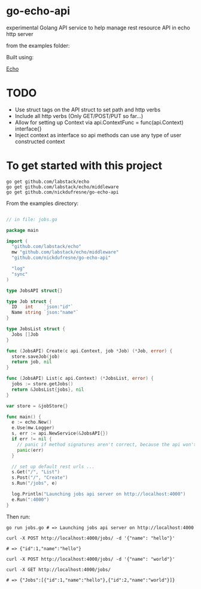 # go-echo-api

experimental Golang API service to help manage rest resource API in echo http server

from the examples folder:

Built using:

[Echo](http://github.com/labstack/echo)

TODO
====
* Use struct tags on the API struct to set path and http verbs
* Include all http verbs (Only GET/POST/PUT so far...)
* Allow for setting up Context via api.ContextFunc = func(api.Context) interface{}
* Inject context as interface so api methods can use any type of user constructed context


To get started with this project
=================================

```
go get github.com/labstack/echo
go get github.com/labstack/echo/middleware
go get github.com/nickdufresne/go-echo-api
```

From the examples directory:

```go

// in file: jobs.go

package main

import (
  "github.com/labstack/echo"
  mw "github.com/labstack/echo/middleware"
  "github.com/nickdufresne/go-echo-api"

  "log"
  "sync"
)

type JobsAPI struct{}

type Job struct {
  ID   int    `json:"id"`
  Name string `json:"name"`
}

type JobsList struct {
  Jobs []Job
}

func (JobsAPI) Create(c api.Context, job *Job) (*Job, error) {
  store.saveJob(job)
  return job, nil
}

func (JobsAPI) List(c api.Context) (*JobsList, error) {
  jobs := store.getJobs()
  return &JobsList{jobs}, nil
}

var store = &jobStore{}

func main() {
  e := echo.New()
  e.Use(mw.Logger)
  s, err := api.NewService(&JobsAPI{})
  if err != nil {
    // panic if method signatures aren't correct, because the api won't work as expected
    panic(err)
  }

  // set up default rest urls ...
  s.Get("/", "List")
  s.Post("/", "Create")
  s.Run("/jobs", e)

  log.Println("Launching jobs api server on http://localhost:4000")
  e.Run(":4000")
}
```

Then run:

```
go run jobs.go # => Launching jobs api server on http://localhost:4000

curl -X POST http://localhost:4000/jobs/ -d '{"name": "hello"}'

# => {"id":1,"name":"hello"}

curl -X POST http://localhost:4000/jobs/ -d '{"name": "world"}'

curl -X GET http://localhost:4000/jobs/

# => {"Jobs":[{"id":1,"name":"hello"},{"id":2,"name":"world"}]}
```

